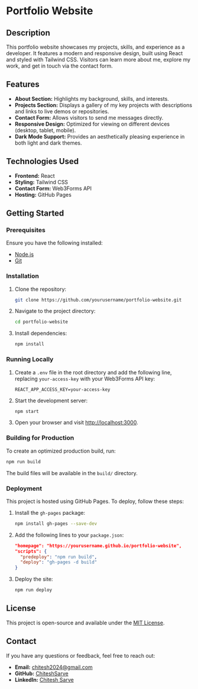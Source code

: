 # Portfolio Website

## Description
This portfolio website showcases my projects, skills, and experience as a developer. It features a modern and responsive design, built using React and styled with Tailwind CSS. Visitors can learn more about me, explore my work, and get in touch via the contact form.

## Features
- **About Section:** Highlights my background, skills, and interests.
- **Projects Section:** Displays a gallery of my key projects with descriptions and links to live demos or repositories.
- **Contact Form:** Allows visitors to send me messages directly.
- **Responsive Design:** Optimized for viewing on different devices (desktop, tablet, mobile).
- **Dark Mode Support:** Provides an aesthetically pleasing experience in both light and dark themes.

## Technologies Used
- **Frontend:** React
- **Styling:** Tailwind CSS
- **Contact Form:** Web3Forms API
- **Hosting:** GitHub Pages

## Getting Started

### Prerequisites
Ensure you have the following installed:
- [Node.js](https://nodejs.org/)
- [Git](https://git-scm.com/)

### Installation
1. Clone the repository:
   ```bash
   git clone https://github.com/yourusername/portfolio-website.git
   ```
2. Navigate to the project directory:
   ```bash
   cd portfolio-website
   ```
3. Install dependencies:
   ```bash
   npm install
   ```

### Running Locally
1. Create a `.env` file in the root directory and add the following line, replacing `your-access-key` with your Web3Forms API key:
   ```plaintext
   REACT_APP_ACCESS_KEY=your-access-key
   ```
2. Start the development server:
   ```bash
   npm start
   ```
3. Open your browser and visit [http://localhost:3000](http://localhost:3000).

### Building for Production
To create an optimized production build, run:
```bash
npm run build
```
The build files will be available in the `build/` directory.

### Deployment
This project is hosted using GitHub Pages. To deploy, follow these steps:
1. Install the `gh-pages` package:
   ```bash
   npm install gh-pages --save-dev
   ```
2. Add the following lines to your `package.json`:
   ```json
   "homepage": "https://yourusername.github.io/portfolio-website",
   "scripts": {
     "predeploy": "npm run build",
     "deploy": "gh-pages -d build"
   }
   ```
3. Deploy the site:
   ```bash
   npm run deploy
   ```

## License
This project is open-source and available under the [MIT License](LICENSE).

## Contact
If you have any questions or feedback, feel free to reach out:
- **Email:** [chitesh2024@gmail.com](mailto:chitesh2024@gmail.com)
- **GitHub:** [ChiteshSarve](https://github.com/ChiteshSarve)
- **LinkedIn:** [Chitesh Sarve](https://linkedin.com/in/chiteshsarve)

